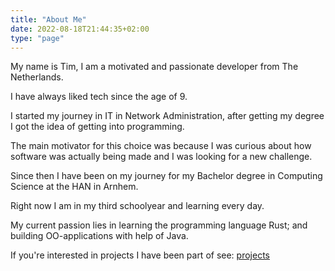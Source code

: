 ```yaml
---
title: "About Me"
date: 2022-08-18T21:44:35+02:00
type: "page"
---
```


My name is Tim, I am a motivated and passionate developer from The Netherlands. 

I have always liked tech since the age of 9. 

I started my journey in IT in Network Administration, after getting my degree I got the idea of getting into programming. 

The main motivator for this choice was because I was curious about how software was actually being made and I was looking for a new challenge. 

Since then I have been on my journey for my Bachelor degree in Computing Science at the HAN in Arnhem. 

Right now I am in my third schoolyear and learning every day. 

My current passion lies in learning the programming language Rust; and building OO-applications with help of Java.

If you're interested in projects I have been part of see: [projects](/post/projects)
